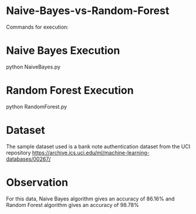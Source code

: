 # Naive-Bayes-vs-Random-Forest

Commands for execution:

# Naive Bayes Execution

python NaiveBayes.py

# Random Forest Execution

python RandomForest.py

# Dataset

The sample dataset used is a bank note authentication dataset from the UCI repository https://archive.ics.uci.edu/ml/machine-learning-databases/00267/

# Observation

For this data, Naive Bayes algorithm gives an accuracy of 86.16% and Random Forest algorithm gives an accuracy of 98.78%
